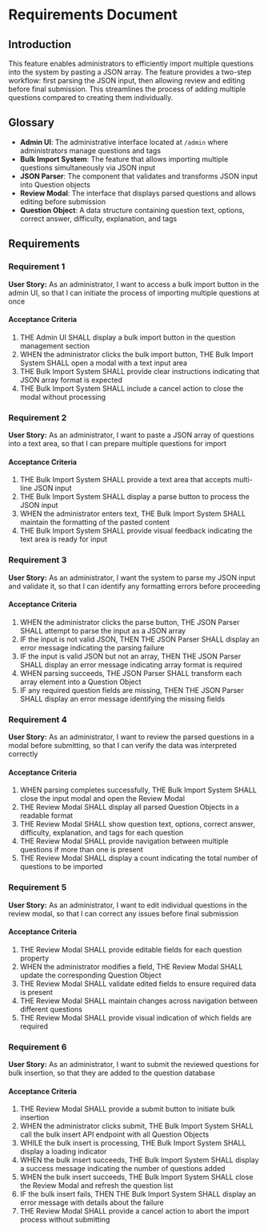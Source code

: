 # Requirements Document

## Introduction

This feature enables administrators to efficiently import multiple questions into the system by pasting a JSON array. The feature provides a two-step workflow: first parsing the JSON input, then allowing review and editing before final submission. This streamlines the process of adding multiple questions compared to creating them individually.

## Glossary

- **Admin UI**: The administrative interface located at `/admin` where administrators manage questions and tags
- **Bulk Import System**: The feature that allows importing multiple questions simultaneously via JSON input
- **JSON Parser**: The component that validates and transforms JSON input into Question objects
- **Review Modal**: The interface that displays parsed questions and allows editing before submission
- **Question Object**: A data structure containing question text, options, correct answer, difficulty, explanation, and tags

## Requirements

### Requirement 1

**User Story:** As an administrator, I want to access a bulk import button in the admin UI, so that I can initiate the process of importing multiple questions at once

#### Acceptance Criteria

1. THE Admin UI SHALL display a bulk import button in the question management section
2. WHEN the administrator clicks the bulk import button, THE Bulk Import System SHALL open a modal with a text input area
3. THE Bulk Import System SHALL provide clear instructions indicating that JSON array format is expected
4. THE Bulk Import System SHALL include a cancel action to close the modal without processing

### Requirement 2

**User Story:** As an administrator, I want to paste a JSON array of questions into a text area, so that I can prepare multiple questions for import

#### Acceptance Criteria

1. THE Bulk Import System SHALL provide a text area that accepts multi-line JSON input
2. THE Bulk Import System SHALL display a parse button to process the JSON input
3. WHEN the administrator enters text, THE Bulk Import System SHALL maintain the formatting of the pasted content
4. THE Bulk Import System SHALL provide visual feedback indicating the text area is ready for input

### Requirement 3

**User Story:** As an administrator, I want the system to parse my JSON input and validate it, so that I can identify any formatting errors before proceeding

#### Acceptance Criteria

1. WHEN the administrator clicks the parse button, THE JSON Parser SHALL attempt to parse the input as a JSON array
2. IF the input is not valid JSON, THEN THE JSON Parser SHALL display an error message indicating the parsing failure
3. IF the input is valid JSON but not an array, THEN THE JSON Parser SHALL display an error message indicating array format is required
4. WHEN parsing succeeds, THE JSON Parser SHALL transform each array element into a Question Object
5. IF any required question fields are missing, THEN THE JSON Parser SHALL display an error message identifying the missing fields

### Requirement 4

**User Story:** As an administrator, I want to review the parsed questions in a modal before submitting, so that I can verify the data was interpreted correctly

#### Acceptance Criteria

1. WHEN parsing completes successfully, THE Bulk Import System SHALL close the input modal and open the Review Modal
2. THE Review Modal SHALL display all parsed Question Objects in a readable format
3. THE Review Modal SHALL show question text, options, correct answer, difficulty, explanation, and tags for each question
4. THE Review Modal SHALL provide navigation between multiple questions if more than one is present
5. THE Review Modal SHALL display a count indicating the total number of questions to be imported

### Requirement 5

**User Story:** As an administrator, I want to edit individual questions in the review modal, so that I can correct any issues before final submission

#### Acceptance Criteria

1. THE Review Modal SHALL provide editable fields for each question property
2. WHEN the administrator modifies a field, THE Review Modal SHALL update the corresponding Question Object
3. THE Review Modal SHALL validate edited fields to ensure required data is present
4. THE Review Modal SHALL maintain changes across navigation between different questions
5. THE Review Modal SHALL provide visual indication of which fields are required

### Requirement 6

**User Story:** As an administrator, I want to submit the reviewed questions for bulk insertion, so that they are added to the question database

#### Acceptance Criteria

1. THE Review Modal SHALL provide a submit button to initiate bulk insertion
2. WHEN the administrator clicks submit, THE Bulk Import System SHALL call the bulk insert API endpoint with all Question Objects
3. WHILE the bulk insert is processing, THE Bulk Import System SHALL display a loading indicator
4. WHEN the bulk insert succeeds, THE Bulk Import System SHALL display a success message indicating the number of questions added
5. WHEN the bulk insert succeeds, THE Bulk Import System SHALL close the Review Modal and refresh the question list
6. IF the bulk insert fails, THEN THE Bulk Import System SHALL display an error message with details about the failure
7. THE Review Modal SHALL provide a cancel action to abort the import process without submitting
